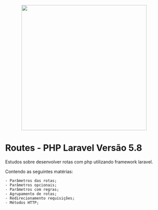 <p align="center"><img src="https://res.cloudinary.com/dtfbvvkyp/image/upload/v1566331377/laravel-logolockup-cmyk-red.svg" width="400"></p>


# Routes - PHP Laravel Versão 5.8

Estudos sobre desenvolver rotas com php utilizando framework laravel.

Contendo as seguintes matérias:

    - Parâmetros das rotas;
    - Parâmetros opcionais;
    - Parâmetros com regras;
    - Agrupamento de rotas;
    - Redirecionamento requisições;
    - Métodos HTTP;
